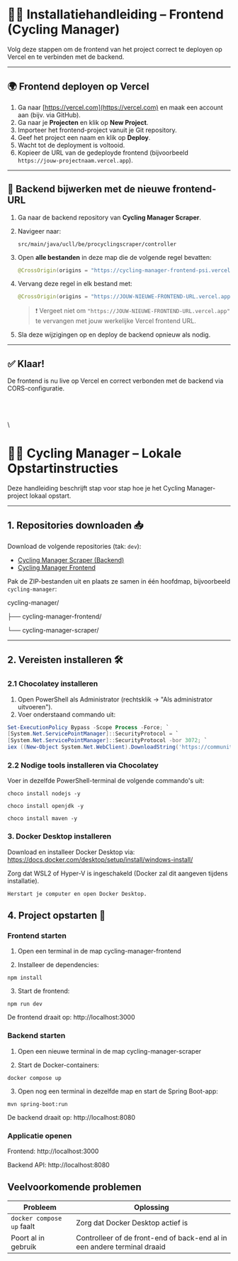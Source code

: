 # 🚴‍♀️ Installatiehandleiding – Frontend (Cycling Manager)

Volg deze stappen om de frontend van het project correct te deployen op Vercel en te verbinden met de backend.

---

## 🌍 Frontend deployen op Vercel

1. Ga naar [https://vercel.com](https://vercel.com) en maak een account aan (bijv. via GitHub).
2. Ga naar je **Projecten** en klik op **New Project**.
3. Importeer het frontend-project vanuit je Git repository.
4. Geef het project een naam en klik op **Deploy**.
5. Wacht tot de deployment is voltooid.
6. Kopieer de URL van de gedeployde frontend (bijvoorbeeld `https://jouw-projectnaam.vercel.app`).

---

## 🔄 Backend bijwerken met de nieuwe frontend-URL

1. Ga naar de backend repository van **Cycling Manager Scraper**.
2. Navigeer naar:

   ```
   src/main/java/ucll/be/procyclingscraper/controller
   ```

3. Open **alle bestanden** in deze map die de volgende regel bevatten:

   ```java
   @CrossOrigin(origins = "https://cycling-manager-frontend-psi.vercel.app")
   ```

4. Vervang deze regel in elk bestand met:

   ```java
   @CrossOrigin(origins = "https://JOUW-NIEUWE-FRONTEND-URL.vercel.app")
   ```

   > ❗ Vergeet niet om `"https://JOUW-NIEUWE-FRONTEND-URL.vercel.app"` te vervangen met jouw werkelijke Vercel frontend URL.

5. Sla deze wijzigingen op en deploy de backend opnieuw als nodig.

---

## ✅ Klaar!

De frontend is nu live op Vercel en correct verbonden met de backend via CORS-configuratie.

\
\
\
\
 

# 🚴‍♂️ Cycling Manager – Lokale Opstartinstructies

Deze handleiding beschrijft stap voor stap hoe je het Cycling Manager-project lokaal opstart.

---

## 1. Repositories downloaden 📥

Download de volgende repositories (tak: `dev`):

- [Cycling Manager Scraper (Backend)](https://github.com/SanderDebroyer-UCLL/cycling-manager-scraper/tree/dev)
- [Cycling Manager Frontend](https://github.com/SanderDebroyer-UCLL/cycling-manager-frontend/tree/dev)

Pak de ZIP-bestanden uit en plaats ze samen in één hoofdmap, bijvoorbeeld `cycling-manager`:

cycling-manager/

├── cycling-manager-frontend/

└── cycling-manager-scraper/


---

## 2. Vereisten installeren 🛠️

### 2.1 Chocolatey installeren



1. Open PowerShell als Administrator (rechtsklik → "Als administrator uitvoeren").
2. Voer onderstaand commando uit:

```powershell
Set-ExecutionPolicy Bypass -Scope Process -Force; `
[System.Net.ServicePointManager]::SecurityProtocol = `
[System.Net.ServicePointManager]::SecurityProtocol -bor 3072; `
iex ((New-Object System.Net.WebClient).DownloadString('https://community.chocolatey.org/install.ps1')) 
```

### 2.2 Nodige tools installeren via Chocolatey
Voer in dezelfde PowerShell-terminal de volgende commando's uit:

```
choco install nodejs -y
```
```
choco install openjdk -y
```
```
choco install maven -y
```
### 3. Docker Desktop installeren
Download en installeer Docker Desktop via:
https://docs.docker.com/desktop/setup/install/windows-install/

Zorg dat WSL2 of Hyper-V is ingeschakeld (Docker zal dit aangeven tijdens installatie).

`Herstart je computer en open Docker Desktop.`



## 4. Project opstarten 🚀
### Frontend starten
1. Open een terminal in de map cycling-manager-frontend

2. Installeer de dependencies:
```
npm install
```
3. Start de frontend:
```
npm run dev
```
De frontend draait op: http://localhost:3000

### Backend starten
1. Open een nieuwe terminal in de map cycling-manager-scraper

2. Start de Docker-containers:
```
docker compose up
```
3. Open nog een terminal in dezelfde map en start de Spring Boot-app:
```
mvn spring-boot:run
```
De backend draait op: http://localhost:8080

### Applicatie openen
Frontend: http://localhost:3000

Backend API: http://localhost:8080

## Veelvoorkomende problemen

| Probleem                    | Oplossing                                                       |
|-----------------------------|------------------------------------------------------------------|
| `docker compose up` faalt  | Zorg dat Docker Desktop actief is                               |
| Poort al in gebruik         | Controlleer of de front-end of back-end al in een andere terminal draaid   |
